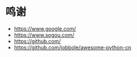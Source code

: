 # 鸣谢

- https://www.google.com/
- https://www.sogou.com/
- https://github.com/
- https://github.com/jobbole/awesome-python-cn
